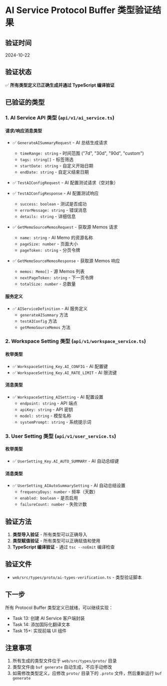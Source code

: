 # AI Service Protocol Buffer 类型验证结果

## 验证时间
2024-10-22

## 验证状态
✅ **所有类型定义已正确生成并通过 TypeScript 编译验证**

## 已验证的类型

### 1. AI Service API 类型 (`api/v1/ai_service.ts`)

#### 请求/响应消息类型
- ✅ `GenerateAISummaryRequest` - AI 总结生成请求
  - `timeRange: string` - 时间范围 ("7d", "30d", "90d", "custom")
  - `tags: string[]` - 标签筛选
  - `startDate: string` - 自定义开始日期
  - `endDate: string` - 自定义结束日期

- ✅ `TestAIConfigRequest` - AI 配置测试请求（空对象）

- ✅ `TestAIConfigResponse` - AI 配置测试响应
  - `success: boolean` - 测试是否成功
  - `errorMessage: string` - 错误消息
  - `details: string` - 详细信息

- ✅ `GetMemoSourceMemosRequest` - 获取源 Memos 请求
  - `name: string` - AI Memo 的资源名称
  - `pageSize: number` - 页面大小
  - `pageToken: string` - 分页令牌

- ✅ `GetMemoSourceMemosResponse` - 获取源 Memos 响应
  - `memos: Memo[]` - 源 Memos 列表
  - `nextPageToken: string` - 下一页令牌
  - `totalSize: number` - 总数量

#### 服务定义
- ✅ `AIServiceDefinition` - AI 服务定义
  - `generateAISummary` 方法
  - `testAIConfig` 方法
  - `getMemoSourceMemos` 方法

### 2. Workspace Setting 类型 (`api/v1/workspace_service.ts`)

#### 枚举类型
- ✅ `WorkspaceSetting_Key.AI_CONFIG` - AI 配置键
- ✅ `WorkspaceSetting_Key.AI_RATE_LIMIT` - AI 限流键

#### 消息类型
- ✅ `WorkspaceSetting_AISetting` - AI 配置设置
  - `endpoint: string` - API 端点
  - `apiKey: string` - API 密钥
  - `model: string` - 模型名称
  - `systemPrompt: string` - 系统提示词

### 3. User Setting 类型 (`api/v1/user_service.ts`)

#### 枚举类型
- ✅ `UserSetting_Key.AI_AUTO_SUMMARY` - AI 自动总结键

#### 消息类型
- ✅ `UserSetting_AIAutoSummarySetting` - AI 自动总结设置
  - `frequencyDays: number` - 频率（天数）
  - `enabled: boolean` - 是否启用
  - `failureCount: number` - 失败计数

## 验证方法

1. **类型导入验证** - 所有类型可以正确导入
2. **类型赋值验证** - 所有类型可以正确赋值和使用
3. **TypeScript 编译验证** - 通过 `tsc --noEmit` 编译检查

## 验证文件

- `web/src/types/proto/ai-types-verification.ts` - 类型验证脚本

## 下一步

所有 Protocol Buffer 类型定义已就绪，可以继续实现：
- Task 13: 创建 AI Service 客户端封装
- Task 14: 添加国际化翻译文本
- Task 15+: 实现前端 UI 组件

## 注意事项

1. 所有生成的类型文件位于 `web/src/types/proto/` 目录
2. 类型文件由 `buf generate` 自动生成，不应手动修改
3. 如需修改类型定义，应修改 `proto/` 目录下的 `.proto` 文件，然后重新运行 `buf generate`
